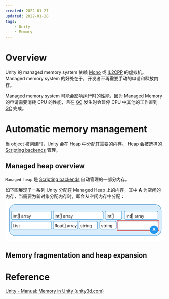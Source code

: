 ```yaml
---
created: 2022-01-27
updated: 2022-01-28
tags:
    - Unity
    - Memory
---
```


# Overview

Unity 的 managed memory system 依赖 [Mono](../Scripting%20Architecture/Scripting%20backends/Mono.md) 或 [IL2CPP](../Scripting%20Architecture/Scripting%20backends/IL2CPP.md) 的虚拟机。Managed memory system 的好处在于，开发者不再需要手动的申请和释放内存。

Managed memory system 可能会影响运行时的性能，因为 Managed Memory 的申请需要消耗 CPU 的性能，且在 [GC](Garbage%20Collector.md) 发生时会暂停 CPU 中其他的工作直到 [GC](Garbage%20Collector.md) 完成。

# Automatic memory management

当 object 被创建时，Unity 会在 Heap 中分配其需要的内存。 Heap 会被选择的 [Scripting backends](../Scripting%20Architecture/Scripting%20backends.md) 管理。

## Managed heap overview

`Managed heap` 是 [Scripting backends](../Scripting%20Architecture/Scripting%20backends.md) 自动管理的一部分内存。

如下图展现了一系列 Unity 分配在 Managed Heap 上的内存，其中 **A** 为空闲的内存，当需要为新对象分配内存时，即会从空闲内存中分配：
![](assets/Managed%20Memory/image-20220128091330797.png)


## Memory fragmentation and heap expansion

# Reference

[Unity - Manual: Memory in Unity (unity3d.com)](https://docs.unity3d.com/2022.1/Documentation/Manual/performance-memory-overview.html) 